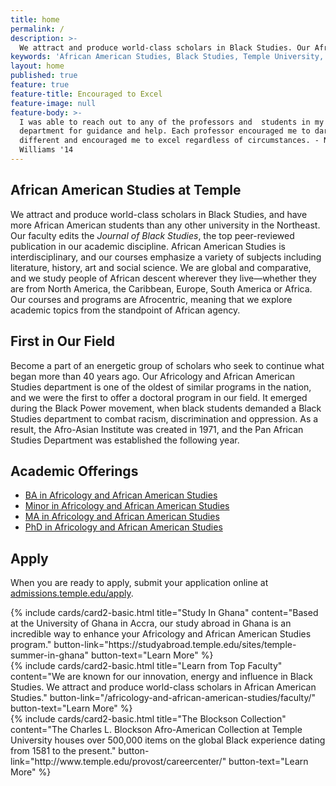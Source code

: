 ```yaml
---
title: home
permalink: /
description: >-
  We attract and produce world-class scholars in Black Studies. Our African American Studies courses emphasize literature, history, art and social science.
keywords: 'African American Studies, Black Studies, Temple University, Journal of Black Studies'
layout: home
published: true
feature: true
feature-title: Encouraged to Excel
feature-image: null
feature-body: >-
  I was able to reach out to any of the professors and  students in my
  department for guidance and help. Each professor encouraged me to dare to be
  different and encouraged me to excel regardless of circumstances. - NeShae
  Williams '14
---
```

## African American Studies at Temple
We attract and produce world-class scholars in Black Studies, and have more African American students than any other university in the Northeast. Our faculty edits the _Journal of Black Studies_, the top peer-reviewed publication in our academic discipline. African American Studies is interdisciplinary, and our courses emphasize a variety of subjects including literature, history, art and social science. We are global and comparative, and we study people of African descent wherever they live—whether they are from North America, the Caribbean, Europe, South America or Africa. Our courses and programs are Afrocentric, meaning that we explore academic topics from the standpoint of African agency.

## First in Our Field
Become a part of an energetic group of scholars who seek to continue what began more than 40 years ago. Our Africology and African American Studies department is one of the oldest of similar programs in the nation, and we were the first to offer a doctoral program in our field. It emerged during the Black Power movement, when black students demanded a Black Studies department to combat racism, discrimination and oppression. As a result, the Afro-Asian Institute was created in 1971, and the Pan African Studies Department was established the following year.

## Academic Offerings
- [BA in Africology and African American Studies](http://bulletin.temple.edu/undergraduate/liberal-arts/africology-african-american-studies/ba-africology-african-american-studies/)
- [Minor in Africology and African American Studies](http://bulletin.temple.edu/undergraduate/liberal-arts/africology-african-american-studies/minor-africology-african-american-studies/)
- [MA in Africology and African American Studies](http://bulletin.temple.edu/graduate/scd/cla/africology-african-american-studies-ma/)
- [PhD in Africology and African American Studies](http://bulletin.temple.edu/graduate/scd/cla/africology-african-american-studies-phd/)

## Apply

When you are ready to apply, submit your application online at [admissions.temple.edu/apply](http://admissions.temple.edu/apply).

<div class="row row-wide">
  <div class="col m12 l4">{% include cards/card2-basic.html
    title="Study In Ghana"
    content="Based at the University of Ghana in Accra, our study abroad in Ghana is an incredible way to enhance your Africology and African American Studies program."
    button-link="https://studyabroad.temple.edu/sites/temple-summer-in-ghana"
    button-text="Learn More" %}
  </div>
  <div class="row row-wide">
    <div class="col m12 l4">{% include cards/card2-basic.html
      title="Learn from Top Faculty"
      content="We are known for our innovation, energy and influence in Black Studies. We attract and produce world-class scholars in African American Studies."
      button-link="/africology-and-african-american-studies/faculty/"
      button-text="Learn More" %}
    </div>
    <div class="row row-wide">
      <div class="col m12 l4">{% include cards/card2-basic.html
        title="The Blockson Collection"
        content="The Charles L. Blockson Afro-American Collection at Temple University houses over 500,000 items on the global Black experience dating from 1581 to the present."
        button-link="http://www.temple.edu/provost/careercenter/"
        button-text="Learn More" %}
      </div>
</div>
